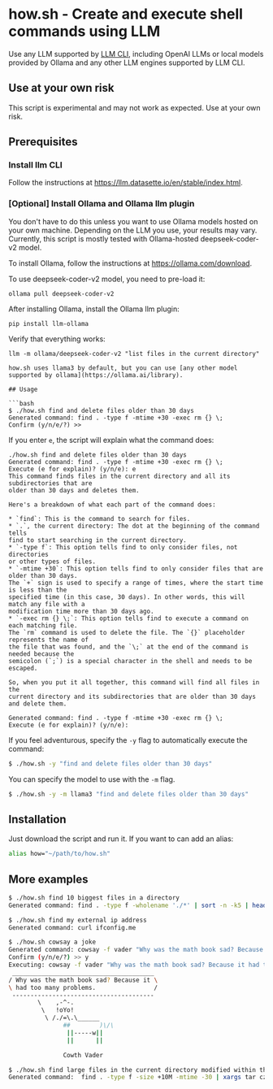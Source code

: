 # how.sh - Create and execute shell commands using LLM

Use any LLM supported by [LLM CLI](https://llm.datasette.io/en/stable/index.html),
including OpenAI LLMs or local models provided by Ollama and any other LLM engines 
supported by LLM CLI.

## Use at your own risk

This script is experimental and may not work as expected. Use at your own risk.

## Prerequisites

### Install llm CLI

Follow the instructions at https://llm.datasette.io/en/stable/index.html.

### [Optional] Install Ollama and Ollama llm plugin

You don't have to do this unless you want to use Ollama models hosted on your own machine.
Depending on the LLM you use, your results may vary. Currently, this script is mostly tested
with Ollama-hosted deepseek-coder-v2 model.

To install Ollama, follow the instructions at https://ollama.com/download.

To use deepseek-coder-v2 model, you need to pre-load it:

```terminal
ollama pull deepseek-coder-v2
```

After installing Ollama, install the Ollama llm plugin:

```terminal
pip install llm-ollama
```

Verify that everything works:

```terminal
llm -m ollama/deepseek-coder-v2 "list files in the current directory"

how.sh uses llama3 by default, but you can use [any other model supported by ollama](https://ollama.ai/library).

## Usage

```bash
$ ./how.sh find and delete files older than 30 days
Generated command: find . -type f -mtime +30 -exec rm {} \;
Confirm (y/n/e/?) >>
```

If you enter `e`, the script will explain what the command does:

```text
./how.sh find and delete files older than 30 days
Generated command: find . -type f -mtime +30 -exec rm {} \;
Execute (e for explain)? (y/n/e): e
This command finds files in the current directory and all its subdirectories that are 
older than 30 days and deletes them.

Here's a breakdown of what each part of the command does:

* `find`: This is the command to search for files.
* `.`, the current directory: The dot at the beginning of the command tells 
find to start searching in the current directory.
* `-type f`: This option tells find to only consider files, not directories 
or other types of files.
* `-mtime +30`: This option tells find to only consider files that are older than 30 days. 
The `+` sign is used to specify a range of times, where the start time is less than the 
specified time (in this case, 30 days). In other words, this will match any file with a 
modification time more than 30 days ago.
* `-exec rm {} \;`: This option tells find to execute a command on each matching file. 
The `rm` command is used to delete the file. The `{}` placeholder represents the name of 
the file that was found, and the `\;` at the end of the command is needed because the 
semicolon (`;`) is a special character in the shell and needs to be escaped.

So, when you put it all together, this command will find all files in the 
current directory and its subdirectories that are older than 30 days and delete them.

Generated command: find . -type f -mtime +30 -exec rm {} \;
Execute (e for explain)? (y/n/e):
```

If you feel adventurous, specify the `-y` flag to automatically execute the command:

```bash
$ ./how.sh -y "find and delete files older than 30 days"
```

You can specify the model to use with the `-m` flag.

```bash
$ ./how.sh -y -m llama3 "find and delete files older than 30 days"
```

## Installation

Just download the script and run it. If you want to can add an alias:

```bash
alias how="~/path/to/how.sh"
```

## More examples

```bash
$ ./how.sh find 10 biggest files in a directory
Generated command: find . -type f -wholename './*' | sort -n -k5 | head -n 10
```

```bash
$ ./how.sh find my external ip address
Generated command: curl ifconfig.me
```

```bash
$ ./how.sh cowsay a joke
Generated command: cowsay -f vader "Why was the math book sad? Because it had too many problems."
Confirm (y/n/e/?) >> y
Executing: cowsay -f vader "Why was the math book sad? Because it had too many problems."
 _______________________________________
/ Why was the math book sad? Because it \
\ had too many problems.                /
 ---------------------------------------
        \    ,-^-.
         \   !oYo!
          \ /./=\.\______
               ##        )\/\
                ||-----w||
                ||      ||

               Cowth Vader
```

```bash
$ ./how.sh find large files in the current directory modified within the last 30 days and compress them into a single archive
Generated command:  find . -type f -size +10M -mtime -30 | xargs tar czvf large_files_archive.tar.gz
```

